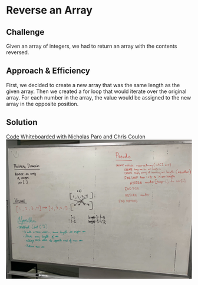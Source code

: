 # Reverse an Array

## Challenge
Given an array of integers, we had to return an array with the contents reversed.

## Approach & Efficiency
First, we decided to create a new array that was the same length as the given array. Then we created a for loop that would iterate over the original array. For each number in the array, the value would be assigned to the new array in the opposite position. 

## Solution
[Code](https://github.com/janiekyu/data-structures-and-algorithms/pull/16)
Whiteboarded with Nicholas Paro and Chris Coulon
![Image of whiteboard](../assets/cc01-image.jpg)
